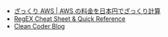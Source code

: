 - [ざっくり AWS | AWS の料金を日本円でざっくり計算](https://aws-rough.cc/)
- [RegEX Cheat Sheet & Quick Reference](https://quickref.me/)
- [Clean Coder Blog](https://blog.cleancoder.com/)
